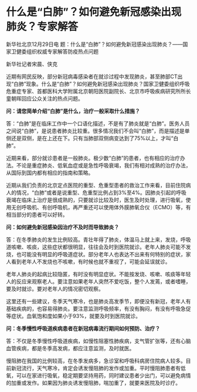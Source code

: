 # 什么是“白肺”？如何避免新冠感染出现肺炎？专家解答

新华社北京12月29日电 题：什么是“白肺”？如何避免新冠感染出现肺炎？——国家卫健委组织权威专家解答防疫热点问题

新华社记者宋晨、侠克

近期有网民反映，部分新冠病毒感染者在就诊过程中发现肺炎，甚至肺部CT出现“白肺”现象。什么是“白肺”？如何避免新冠感染出现肺炎？国家卫健委组织呼吸危重症专家、首都医科大学附属北京朝阳医院副院长、北京市呼吸疾病研究所所长童朝晖回应公众关注的热点问题。

**问：请您简单介绍“白肺”是什么，治疗一般采取什么措施？**

答：“白肺”是在临床工作中一个口语化描述，不是有了肺炎就是“白肺”。医务人员之间说“白肺”，是说患者肺炎比较重。很多情况我们不会叫“白肺”，而是描述是单侧还是双侧，是在上还在下。只有当肺部双侧病变达到了75%以上，才叫“白肺”。

近期来看，部分就诊患者是一般肺炎。极少数“白肺”的患者，也有相应的治疗办法。不论是重症肺炎、低氧血症或是急性呼吸衰竭，我们有相对成熟的治疗办法，从国际到国内都有相应的指南和策略。

近期从我们负责的北京定点医院的重型、危重型患者的救治工作来看，目前住院病人的情况，“白肺”或者是说重型、危重型比例占到3%至4%。因肺炎引起的呼吸衰竭在临床上治疗是很成熟的，只要就诊比较及时，医生及时处理，进行吸氧，使用无创呼吸机、有创呼吸机，再严重还可以使用体外膜肺氧合仪（ECMO）等，有相当部分的患者可以好转。

**问：如何避免新冠感染因治疗不及时而导致肺炎？**

答：在冬季肺炎的发生比例较高。青壮年得了肺炎，体温马上就上来，发烧，呼吸道咳嗽、咳痰，这些症状都很明显，往往会及时到医院就诊。老年人肺炎可能不发烧，也可能没有明显的呼吸道症状。部分老年人也表达不出来有何特别的症状，家人看到老年人不发烧也不咳嗽，有时候也就不重视了，可能会延误就诊。

老年人肺炎的起病比较隐匿，有时没有明显症状。不能按发烧、咳嗽、咳痰等年轻人的反应来观察老人。要注意如果老年人突然不爱吃饭，整个人发蔫，或者嗜睡，要及时就诊。要对老年人的情况密切观察。

这里还有一些建议，冬季天气寒冷，也是肺炎高发季节，即便没有新冠，老年人有基础疾病的，也容易得肺炎。要注意监测呼吸频率，有没有胸闷，有没有呼吸急促等症状。血氧饱和度如果小于93%，就要及时到医院就诊。

**问：冬季慢性呼吸道疾病患者在新冠病毒流行期间如何预防、治疗？**

答：不仅是冬季慢性呼吸道疾病，如慢性阻塞性肺疾病，支气管扩张等，还有心脑血管疾病，都是冬季高发病，都应注意监测，及时就医。

慢阻肺在我国的比例较高，在冬季发病多，急诊室和呼吸科病房住院病人较多。目前新冠流行，天气寒冷，肯定会诱发慢阻肺的发作或加重。平时慢阻肺患者有低氧，可以在家进行吸氧，稳定期要坚持用药，同时建议患者少出门，可以避免病情的加重或发作。如果因为肺炎诱发慢阻肺，喘加重了，就要来医院及时诊疗。

